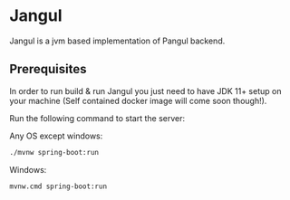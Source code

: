# Jangul

Jangul is a jvm based implementation of Pangul backend.

## Prerequisites

In order to run build & run Jangul you just need to have JDK 11+ setup on your machine (Self contained docker image will come soon though!).
 
Run the following command to start the server:

Any OS except windows:
```bash
./mvnw spring-boot:run
```

Windows:

```bash
mvnw.cmd spring-boot:run
```


